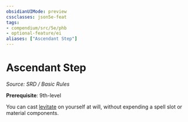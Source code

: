 ```yaml
---
obsidianUIMode: preview
cssclasses: json5e-feat
tags:
- compendium/src/5e/phb
- optional-feature/ei
aliases: ["Ascendant Step"]
---
```

# Ascendant Step
*Source: SRD / Basic Rules*  

**Prerequisite**: 9th-level

You can cast [levitate](compendium/spells/levitate.md) on yourself at will, without expending a spell slot or material components.